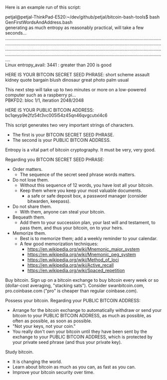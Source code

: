 Here is an example run of this script:

petjal@petjal-ThinkPad-E520:~/dev/github/petjal/bitcoin-bash-tools$ bash GenFirstWordsAndAddress.bash\
generating as much entropy as reasonably practical, will take a few seconds...\
....................................................................................................................................................................................................................................................................................................................................................................................................................................................................................................................\
Linux entropy_avail: 3441 : greater than 200 is good

HERE IS YOUR BITCOIN SECRET SEED PHRASE: short scheme assault kidney quote bargain blush dinosaur great photo palm usual

This next step will take up to two minutes or more on a low-powered computer such as a raspberry pi...\
PBKFD2: bloc 1/1, iteration 2048/2048

HERE IS YOUR PUBLIC BITCOIN ADDRESS: bc1qeyp9e2fz54t3vc005l54z45qn46qvgcutxl4c6




This script generates two very important strings of characters.
- The first is your BITCOIN SECRET SEED PHRASE.
- The second is your PUBLIC BITCOIN ADDRESS.


Entropy is a vital part of bitcoin cryptography.  It must be very, very good.

Regarding you BITCOIN SECRET SEED PHRASE:
- Order matters. 
    - The sequence of the secret seed phrase words matters.
- Do not lose them. 
    - Without this sequence of 12 words, you have lost all your bitcoin. 
    - Keep them where you keep your most valuable documents.
        - a safe or safe deposit box, a password manager (consider bitwarden, keepass).
- Do not share them. 
    - With them, anyone can steal your bitcoin.
- Bequeath them.  
    - Add them to your succession plan, your last will and testament, to pass them, and thus your bitcoin, on to your heirs.
- Memorize them.  
    - Best is to memorize them; add a weekly reminder to your calendar.
    - A few good memorization techniques:
        - https://en.wikipedia.org/wiki/Mnemonic_major_system
        - https://en.wikipedia.org/wiki/Mnemonic_peg_system
        - https://en.wikipedia.org/wiki/Method_of_loci
        - https://en.wikipedia.org/wiki/Active_recall
        - https://en.wikipedia.org/wiki/Spaced_repetition

Buy bitcoin.  Sign up on a bitcoin exchange to buy bitcoin every week or so (dollar-cost averaging, "stacking sats"). Consider swanbitcoin.com, pro.coinbase.com ("pro" is cheaper than regular coinbase.com).

Possess your bitcoin.
Regarding your PUBLIC BITCOIN ADDRESS:
- Arrange for the bitcoin exchange to automatically withdraw or send your bitcoin to your PUBLIC BITCOIN ADDRESS, as much as possible, as often as possible, as soon as possible. 
- "Not your keys, not your coin." 
- You really don't own your bitcoin until they have been sent by the exchange to your PUBLIC BITCOIN ADDRESS, which is protected by your private seed phrase (and thus your private key).

Study bitcoin. 
- It is changing the world.  
- Learn about bitcoin as much as you can, as fast as you can.  
- Improve your bitcoin security over time.
